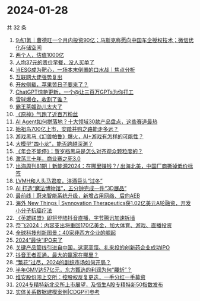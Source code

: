 # 2024-01-28

共 32 条

<!-- BEGIN 36KR -->
<!-- 最后更新时间 2024-01-28 05:03:12 +0800 -->
1. [9点1氪｜曹德旺一个月内投资90亿；马斯克称愿向中国车企授权技术；微信优化存储空间](https://36kr.com/p/2622176352754057)
1. [两个人，估值1000亿](https://36kr.com/p/2622398030600576)
1. [人均37元的贵价早餐，没人买单了](https://36kr.com/p/2622189028661383)
1. [当ESG成为靶心，一场本末倒置的口水战｜焦点分析](https://36kr.com/p/2620841400129669)
1. [互联网大佬强势复出](https://36kr.com/p/2622316531407236)
1. [开放侧载，苹果苦日子要来了？](https://36kr.com/p/2621570567084419)
1. [ChatGPT惊艳更新，一个@让三百万GPTs为你打工](https://36kr.com/p/2622402136922246)
1. [雪球爆仓，收割了谁？](https://36kr.com/p/2621433733568899)
1. [霸王茶姬劲儿太大了](https://36kr.com/p/2622335313975681)
1. [《原神》气跑了近百万粉丝](https://36kr.com/p/2622339361331588)
1. [AI Agent如何拼落地？十大领域30款产品盘点，这些赛道最热](https://36kr.com/p/2622318296029568)
1. [始祖鸟700亿上市，安踏并购之路能走多远？](https://36kr.com/p/2622328358639748)
1. [游戏黑马《幻兽帕鲁》爆火，AI+游戏有怎样的可能性？](https://36kr.com/p/2621532214419591)
1. [大模型“四小龙”，能否跨越深渊？](https://36kr.com/p/2619940445575555)
1. [《年会不能停》：贺岁档黑马是怎么对齐观众颗粒度的？](https://36kr.com/p/2621598827092101)
1. [激荡三十年，商业赛之死3.0](https://36kr.com/p/2621510355179911)
1. [出海周刊81期｜新能源2024：在哪里赚钱？/ 出海北美，中国厂商撕掉低价标签](https://36kr.com/p/2621306837981317)
1. [LVMH和人头马君度，洋酒巨头“过冬”](https://36kr.com/p/2621592418507142)
1. [AI 打造“魔法博物馆”，五分钟完成一件“3D展品”](https://36kr.com/p/2622300692846977)
1. [最前线｜蔚来智能系统升级，新增占用网络、后向AEB](https://36kr.com/p/2622333901969794)
1. [海外 New Things | Synnovation Therapeutics获1.02亿美元A轮融资，开发小分子抗癌疗法](https://36kr.com/p/2621503892281474)
1. [《英雄联盟》即将登陆抖音直播，字节腾讯加速拆墙](https://36kr.com/p/2622259111156097)
1. [奈飞2024：内容支出将重回170亿美金，加大体育、游戏、直播投资](https://36kr.com/p/2621438654175617)
1. [全球科技创新图景：40家非西方企业的崛起](https://36kr.com/p/2573171542255237)
1. [2024“最快”IPO来了](https://36kr.com/p/2621498436460681)
1. [关键产品管线引进自中国，这家高瓴、礼来投的创新药企业成功IPO](https://36kr.com/p/2622234511481218)
1. [抖音王者互通，最大的赢家在哪里？](https://36kr.com/p/2621539400554886)
1. [“繁花”过尽，2024的剧综市场如何开局？](https://36kr.com/p/2621555347445889)
1. [半年GMV达57亿元，东方甄选的利润为何“腰斩”？](https://36kr.com/p/2621510915448704)
1. [维安股份闯上交所：控股权反复更迭，一手分红一手募资](https://36kr.com/p/2622048273833857)
1. [2024专精特新北交所上市展望，及恒生A股专精特新50指数发布](https://36kr.com/p/2620034810437766)
1. [实体关系数据建模案例|CDGP可参考](https://36kr.com/p/2622172083853699)
<!-- END 36KR -->